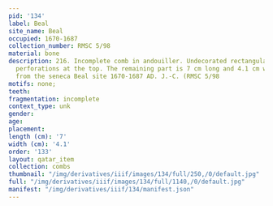 ```yaml
---
pid: '134'
label: Beal
site_name: Beal
occupied: 1670-1687
collection_number: RMSC 5/98
material: bone
description: 216. Incomplete comb in andouiller. Undecorated rectangular handle two
  perforations at the top. The remaining part is 7 cm long and 4.1 cm wide. It comes
  from the seneca Beal site 1670-1687 AD. J.-C. (RMSC 5/98
motifs: none;
teeth:
fragmentation: incomplete
context_type: unk
gender:
age:
placement:
length (cm): '7'
width (cm): '4.1'
order: '133'
layout: qatar_item
collection: combs
thumbnail: "/img/derivatives/iiif/images/134/full/250,/0/default.jpg"
full: "/img/derivatives/iiif/images/134/full/1140,/0/default.jpg"
manifest: "/img/derivatives/iiif/134/manifest.json"
---
```

